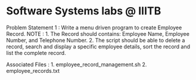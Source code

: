 # Software Systems labs @ IIITB

Problem Statement 1 : Write a menu driven program to create Employee Record.
NOTE :
    1. The Record should contains: Employee Name, Employee Number, and Telephone Number.
    2. The script should be able to delete a record, search and display a specific employee details, sort the record and list the complete record.

Associated Files : 1. employee_record_management.sh  2. employee_records.txt
